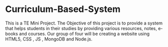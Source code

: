 # Curriculum-Based-System
This is a TE Mini Project. The Objective of this project is to provide a system that helps students in their studies by providing various resources, notes, e-books and courses. Our group of four will be creating a website using HTML5, CSS , JS , MongoDB and Node.js. 
